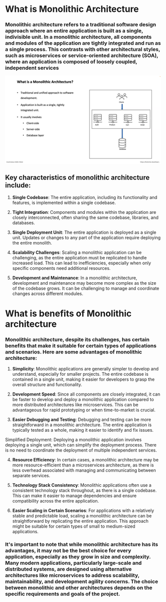 # What is Monolithic Architecture


### Monolithic architecture refers to a traditional software design approach where an entire application is built as a single, indivisible unit. In a monolithic architecture, all components and modules of the application are tightly integrated and run as a single process. This contrasts with other architectural styles, such as microservices or service-oriented architecture (SOA), where an application is composed of loosely coupled, independent services

<img src="../images/Monolithic-Architecture.png" alt="Monolithic-Architecture">


## Key characteristics of monolithic architecture include:

1. **Single Codebase**: The entire application, including its functionality and features, is implemented within a single codebase.

2. **Tight Integration**: Components and modules within the application are closely interconnected, often sharing the same codebase, libraries, and databases.

3. **Single Deployment Unit**: The entire application is deployed as a single unit. Updates or changes to any part of the application require deploying the entire monolith.

4. **Scalability Challenges**: Scaling a monolithic application can be challenging, as the entire application must be replicated to handle increased load. This can lead to inefficiencies, especially when only specific components need additional resources.

5. **Development and Maintenance**: In a monolithic architecture, development and maintenance may become more complex as the size of the codebase grows. It can be challenging to manage and coordinate changes across different modules.




# What is benefits of Monolithic architecture


### Monolithic architecture, despite its challenges, has certain benefits that make it suitable for certain types of applications and scenarios. Here are some advantages of monolithic architecture:

1. **Simplicity**: Monolithic applications are generally simpler to develop and understand, especially for smaller projects. The entire codebase is contained in a single unit, making it easier for developers to grasp the overall structure and functionality.

2. **Development Speed**: Since all components are closely integrated, it can be faster to develop and deploy a monolithic application compared to more distributed architectures like microservices. This can be advantageous for rapid prototyping or when time-to-market is crucial.

3. **Easier Debugging and Testing**: Debugging and testing can be more straightforward in a monolithic architecture. The entire application is typically tested as a whole, making it easier to identify and fix issues.

Simplified Deployment: Deploying a monolithic application involves deploying a single unit, which can simplify the deployment process. There is no need to coordinate the deployment of multiple independent services.

4. **Resource Efficiency**: In certain cases, a monolithic architecture may be more resource-efficient than a microservices architecture, as there is less overhead associated with managing and communicating between separate services.

5. **Technology Stack Consistency**: Monolithic applications often use a consistent technology stack throughout, as there is a single codebase. This can make it easier to manage dependencies and ensure compatibility across the entire application.

6. **Easier Scaling in Certain Scenarios**: For applications with a relatively stable and predictable load, scaling a monolithic architecture can be straightforward by replicating the entire application. This approach might be suitable for certain types of small to medium-sized applications.


### It's important to note that while monolithic architecture has its advantages, it may not be the best choice for every application, especially as they grow in size and complexity. Many modern applications, particularly large-scale and distributed systems, are designed using alternative architectures like microservices to address scalability, maintainability, and development agility concerns. The choice between monolithic and other architectures depends on the specific requirements and goals of the project.